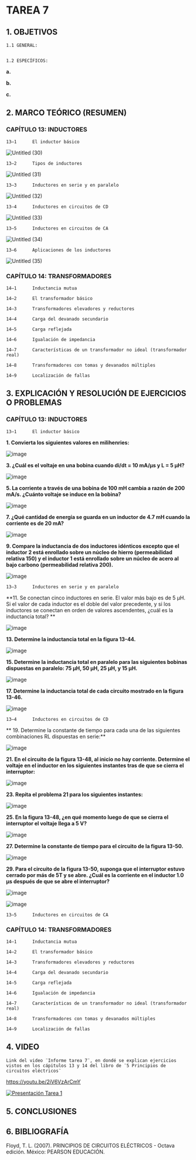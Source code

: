 # TAREA 7
## 1.	OBJETIVOS

	1.1	GENERAL: 


	1.2	ESPECÍFICOS:

**a.**	

**b.**	

**c.**	

## 2.	MARCO TEÓRICO (RESUMEN)

### CAPÍTULO 13: INDUCTORES

	13–1      El inductor básico
	
![Untitled (30)](https://user-images.githubusercontent.com/93396250/153534732-65506970-ad1e-4bc2-bce3-fcabaf3c9ea7.jpg)

	13–2      Tipos de inductores
	
![Untitled (31)](https://user-images.githubusercontent.com/93396250/153534739-7cbf3d7f-a2a8-4028-9ac1-11c5153fc408.jpg)
	

	13–3      Inductores en serie y en paralelo 

![Untitled (32)](https://user-images.githubusercontent.com/93396250/153534743-48ad80fc-bdd7-4afe-8853-a7d3f5d91e45.jpg)

	13–4      Inductores en circuitos de CD 
	
![Untitled (33)](https://user-images.githubusercontent.com/93396250/153534750-3eaa8a75-4e07-499a-a855-742d103cdd7c.jpg)

	13–5      Inductores en circuitos de CA 
	
![Untitled (34)](https://user-images.githubusercontent.com/93396250/153534763-2497a8b3-7afd-4f36-ad56-c89b5e110ff3.jpg)

	13–6      Aplicaciones de los inductores
	
![Untitled (35)](https://user-images.githubusercontent.com/93396250/153534774-44d3b142-ec67-4300-9388-9e2ba6bf8d24.jpg)

	
### CAPÍTULO 14: TRANSFORMADORES

	14–1      Inductancia mutua 
	
	14–2      El transformador básico
	
	14–3      Transformadores elevadores y reductores 
	
	14–4      Carga del devanado secundario
	
	14–5      Carga reflejada
	
	14–6      Igualación de impedancia
	
	14–7      Características de un transformador no ideal (transformador real)
	
	14–8      Transformadores con tomas y devanados múltiples
	
	14–9      Localización de fallas




## 3.	EXPLICACIÓN Y RESOLUCIÓN DE EJERCICIOS O PROBLEMAS
	
### CAPÍTULO 13: INDUCTORES

	13–1      El inductor básico

**1. Convierta los siguientes valores en milihenries:**

![image](https://user-images.githubusercontent.com/93396250/153550569-70b2a863-8f2e-4154-88a8-e04e5d3e8697.png)


**3. ¿Cuál es el voltaje en una bobina cuando di/dt = 10 mA/μs y L = 5 μH?**

![image](https://user-images.githubusercontent.com/93396250/153550590-07c8590a-9859-4ab6-81b4-72432997a4e5.png)


**5. La corriente a través de una bobina de 100 mH cambia a razón de 200 mA/s. ¿Cuánto voltaje se induce en la bobina?**

![image](https://user-images.githubusercontent.com/93396250/153550622-8a045675-e5bb-4e17-9978-186c8023c350.png)


**7. ¿Qué cantidad de energía se guarda en un inductor de 4.7 mH cuando la corriente es de 20 mA?**

![image](https://user-images.githubusercontent.com/93396250/153550635-6d1d0343-e6b6-4f5a-bb9f-e29cb4bf7520.png)


**9. Compare la inductancia de dos inductores idénticos excepto que el inductor 2 está enrollado sobre un núcleo de hierro (permeabilidad relativa  150) y el inductor 1 está enrollado sobre un núcleo de acero al bajo carbono (permeabilidad relativa  200).**

![image](https://user-images.githubusercontent.com/93396250/153550704-fab7738e-8872-4cb9-a8c0-4c8c29f12c66.png)

	
	13–3      Inductores en serie y en paralelo 

**11. Se conectan cinco inductores en serie. El valor más bajo es de 5 μH. Si el valor de cada inductor es el doble del valor precedente, y si los inductores se conectan en orden de valores ascendentes, ¿cuál es la inductancia total? **

![image](https://user-images.githubusercontent.com/93396250/153550723-079329c0-cb5f-4322-a488-efb2b9cbf795.png)


**13. Determine la inductancia total en la figura 13-44.**

![image](https://user-images.githubusercontent.com/93396250/153550744-90b0548b-1e94-48a7-85f3-961e14089e40.png)


**15. Determine la inductancia total en paralelo para las siguientes bobinas dispuestas en paralelo: 75 μH, 50 μH, 25 μH, y 15 μH.**

![image](https://user-images.githubusercontent.com/93396250/153550759-722a2b2c-a8ad-4b31-a8d0-2795fa1251d2.png)


**17. Determine la inductancia total de cada circuito mostrado en la figura 13-46.**

![image](https://user-images.githubusercontent.com/93396250/153550795-be3db261-0650-4dad-b90b-4c0e28adac6d.png)


	13–4      Inductores en circuitos de CD 

** 19. Determine la constante de tiempo para cada una de las siguientes combinaciones RL dispuestas en serie:**

![image](https://user-images.githubusercontent.com/93396250/153550837-e8dd335f-0069-4def-9877-5469c9545d13.png)


**21. En el circuito de la figura 13-48, al inicio no hay corriente. Determine el voltaje en el inductor en los siguientes instantes tras de que se cierra el interruptor:**

![image](https://user-images.githubusercontent.com/93396250/153550864-7a563774-ef29-470a-a0b3-5daac7c3a1ef.png)


**23. Repita el problema 21 para los siguientes instantes:**

![image](https://user-images.githubusercontent.com/93396250/153550907-ada233c9-dade-4b82-a9c9-4698a3384291.png)

**25. En la figura 13-48, ¿en qué momento luego de que se cierra el interruptor el voltaje llega a 5 V?**

![image](https://user-images.githubusercontent.com/93396250/153550943-23a0bd65-a1d1-421e-a6e6-105245301df6.png)


**27. Determine la constante de tiempo para el circuito de la figura 13-50.**

![image](https://user-images.githubusercontent.com/93396250/153550979-62a869b2-8cb2-478b-8c67-a22ad0803d56.png)


**29. Para el circuito de la figura 13-50, suponga que el interruptor estuvo cerrado por más de 5T  y se abre. ¿Cuál es la corriente en el inductor 1.0 μs después de que se abre el interruptor?**

![image](https://user-images.githubusercontent.com/93396250/153551014-8cf4a7bc-be20-42b7-84d5-323074128d86.png)

![image](https://user-images.githubusercontent.com/93396250/153551060-b2650bb9-3b19-4a27-8188-cf1c1c04aaac.png)

	13–5      Inductores en circuitos de CA 	


	
	
### CAPÍTULO 14: TRANSFORMADORES

	14–1      Inductancia mutua 
	
	14–2      El transformador básico
	
	14–3      Transformadores elevadores y reductores 
	
	14–4      Carga del devanado secundario
	
	14–5      Carga reflejada
	
	14–6      Igualación de impedancia
	
	14–7      Características de un transformador no ideal (transformador real)
	
	14–8      Transformadores con tomas y devanados múltiples
	
	14–9      Localización de fallas


## 4.	VIDEO
	
	Link del video ¨Informe tarea 7¨, en dondé se explican ejercicios vistos en los cápitulos 13 y 14 del libro de ¨5 Principios de circuitos eléctricos¨
	
https://youtu.be/2iV6VzArCmY
	
	
[![Presentación Tarea 1](https://img.youtube.com/vi/2iV6VzArCmY/0.jpg)](https://www.youtube.com/watch?v=2iV6VzArCmY)
	
## 5.	CONCLUSIONES
        


## 6.	BIBLIOGRAFÍA

Floyd, T. L. (2007). PRINCIPIOS DE CIRCUITOS ELÉCTRICOS - Octava edición. México: PEARSON EDUCACIÓN.

